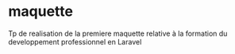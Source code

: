# maquette
Tp de realisation de la premiere maquette relative à la formation du developpement professionnel en Laravel
